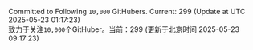 Committed to Following `10,000` GitHubers. Current: <!-- FOLLOWING_COUNT -->299<!-- FOLLOWING_COUNT --> (Update at UTC <!-- LAST_UPDATED -->2025-05-23 01:17:23<!-- LAST_UPDATED -->)<br>
致力于关注`10,000`个GitHuber。当前：<!-- FOLLOWING_COUNT -->299<!-- FOLLOWING_COUNT --> (更新于北京时间 <!-- LAST_UPDATED_CST -->2025-05-23 09:17:23<!-- LAST_UPDATED_CST -->)

